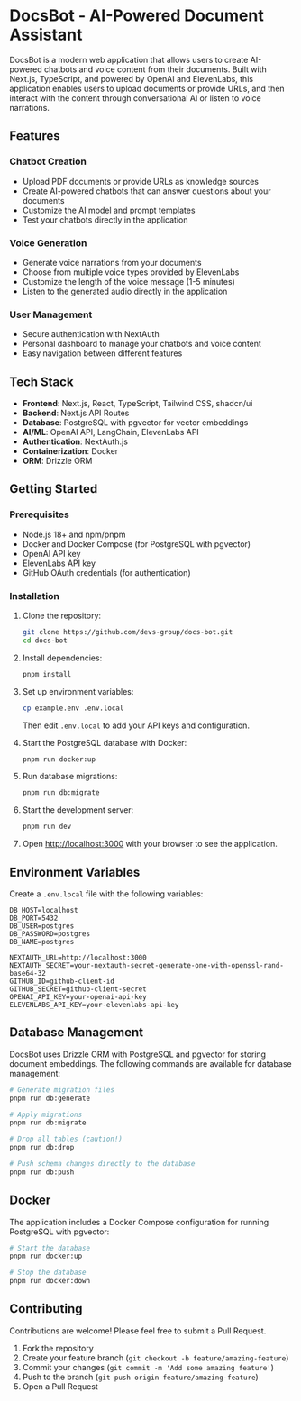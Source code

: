 # DocsBot - AI-Powered Document Assistant

DocsBot is a modern web application that allows users to create AI-powered chatbots and voice content from their documents. Built with Next.js, TypeScript, and powered by OpenAI and ElevenLabs, this application enables users to upload documents or provide URLs, and then interact with the content through conversational AI or listen to voice narrations.

## Features

### Chatbot Creation
- Upload PDF documents or provide URLs as knowledge sources
- Create AI-powered chatbots that can answer questions about your documents
- Customize the AI model and prompt templates
- Test your chatbots directly in the application

### Voice Generation
- Generate voice narrations from your documents
- Choose from multiple voice types provided by ElevenLabs
- Customize the length of the voice message (1-5 minutes)
- Listen to the generated audio directly in the application

### User Management
- Secure authentication with NextAuth
- Personal dashboard to manage your chatbots and voice content
- Easy navigation between different features

## Tech Stack

- **Frontend**: Next.js, React, TypeScript, Tailwind CSS, shadcn/ui
- **Backend**: Next.js API Routes
- **Database**: PostgreSQL with pgvector for vector embeddings
- **AI/ML**: OpenAI API, LangChain, ElevenLabs API
- **Authentication**: NextAuth.js
- **Containerization**: Docker
- **ORM**: Drizzle ORM

## Getting Started

### Prerequisites

- Node.js 18+ and npm/pnpm
- Docker and Docker Compose (for PostgreSQL with pgvector)
- OpenAI API key
- ElevenLabs API key
- GitHub OAuth credentials (for authentication)

### Installation

1. Clone the repository:
   ```bash
   git clone https://github.com/devs-group/docs-bot.git
   cd docs-bot
   ```

2. Install dependencies:
   ```bash
   pnpm install
   ```

3. Set up environment variables:
   ```bash
   cp example.env .env.local
   ```
   Then edit `.env.local` to add your API keys and configuration.

4. Start the PostgreSQL database with Docker:
   ```bash
   pnpm run docker:up
   ```

5. Run database migrations:
   ```bash
   pnpm run db:migrate
   ```

6. Start the development server:
   ```bash
   pnpm run dev
   ```

7. Open [http://localhost:3000](http://localhost:3000) with your browser to see the application.

## Environment Variables

Create a `.env.local` file with the following variables:

```
DB_HOST=localhost
DB_PORT=5432
DB_USER=postgres
DB_PASSWORD=postgres
DB_NAME=postgres

NEXTAUTH_URL=http://localhost:3000
NEXTAUTH_SECRET=your-nextauth-secret-generate-one-with-openssl-rand-base64-32
GITHUB_ID=github-client-id
GITHUB_SECRET=github-client-secret
OPENAI_API_KEY=your-openai-api-key
ELEVENLABS_API_KEY=your-elevenlabs-api-key
```

## Database Management

DocsBot uses Drizzle ORM with PostgreSQL and pgvector for storing document embeddings. The following commands are available for database management:

```bash
# Generate migration files
pnpm run db:generate

# Apply migrations
pnpm run db:migrate

# Drop all tables (caution!)
pnpm run db:drop

# Push schema changes directly to the database
pnpm run db:push
```

## Docker

The application includes a Docker Compose configuration for running PostgreSQL with pgvector:

```bash
# Start the database
pnpm run docker:up

# Stop the database
pnpm run docker:down
```

## Contributing

Contributions are welcome! Please feel free to submit a Pull Request.

1. Fork the repository
2. Create your feature branch (`git checkout -b feature/amazing-feature`)
3. Commit your changes (`git commit -m 'Add some amazing feature'`)
4. Push to the branch (`git push origin feature/amazing-feature`)
5. Open a Pull Request
